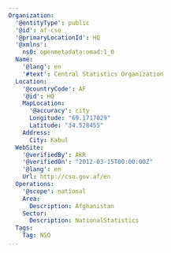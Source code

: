```yaml
---
Organization:
  '@entityType': public
  '@id': af-cso
  '@primaryLocationId': HQ
  '@xmlns':
    ns0: openmetadata:omad:1_0
  Name:
    '@lang': en
    '#text': Central Statistics Organization
  Location:
    '@countryCode': AF
    '@id': HQ
    MapLocation:
      '@accuracy': city
      Longitude: "69.1717029"
      Latitude: "34.528455"
    Address:
      City: Kabul
  WebSite:
    '@verifiedBy': AKR
    '@verifiedOn': "2012-03-15T00:00:00Z"
    '@lang': en
    Url: http://cso.gov.af/en
  Operations:
    '@scope': national
    Area:
      Description: Afghanistan
    Sector:
      Description: NationalStatistics
  Tags:
    Tag: NSO
...
```

